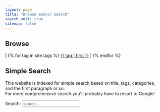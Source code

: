 ```yaml
---
layout: page
title: "Browse and/or Search"
search_omit: true
sitemap: false
---
```


<h2> Browse </h2>

<p>
| {% for tag in site.tags %}
<a style="font-size: {{ tag | last | size | times: 100 | divided_by: site.tags.size | plus: 70 }}%" href="/tags/{{ tag | first | slugize }}/">{{ tag | first }}</a> |
{% endfor %}
</p>


<hrule>
<h2> Simple Search</h2>

<p> This website is indexed for simple search based on title, tags, categories, and the first paragraph or so.<br/> For more comprehensive search you'll probably have to resort to Google! </p>

<!-- Html Elements for Search -->
<div id="search-container">
<p>Search: <input type="text" id="search-input" placeholder="search..."></p>
<ul id="results-container"></ul>
</div>

<!-- Script pointing to search-script.js -->
<script src="/js/simple-jekyll-search.min.js" type="text/javascript"></script>

<!-- Configuration -->
<script>
SimpleJekyllSearch({
  searchInput: document.getElementById('search-input'),
  resultsContainer: document.getElementById('results-container'),
  json: '/search.json',
  searchResultTemplate: '<li>{date}: <a href="{url}">{title}</a>'
})
</script>
